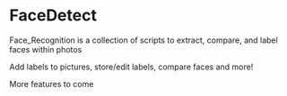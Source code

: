 # FaceDetect

Face_Recognition is a collection of scripts to extract, compare, and label faces within photos

Add labels to pictures, store/edit labels, compare faces and more!

More features to come
